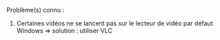 Problème(s) connu :

1) Certaines vidéos ne se lancent pas sur le lecteur de vidéo par défaut Windows
=> solution : utiliser VLC
